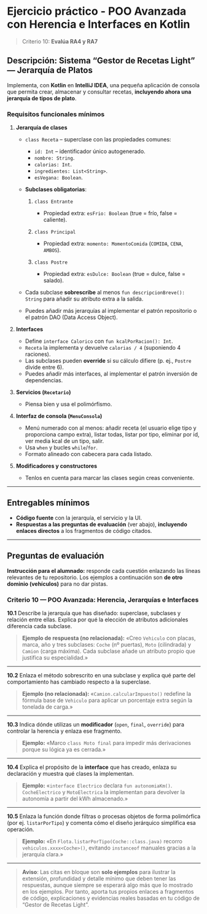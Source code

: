 # Ejercicio práctico - POO Avanzada con Herencia e Interfaces en Kotlin

> Criterio 10: **Evalúa RA4 y RA7**

## Descripción: Sistema **“Gestor de Recetas Light” — Jerarquía de Platos**

Implementa, con **Kotlin** en **IntelliJ IDEA**, una pequeña aplicación de consola que permita crear, almacenar y consultar recetas, **incluyendo ahora una jerarquía de tipos de plato**.

### Requisitos funcionales mínimos

1. **Jerarquía de clases**

    * `class Receta` – superclase con las propiedades comunes:

        * `id: Int` – identificador único autogenerado.
        * `nombre: String`.
        * `calorias: Int`.
        * `ingredientes: List<String>`.
        * `esVegana: Boolean`.

    * **Subclases obligatorias**:

        1. `class Entrante`

            * Propiedad extra: `esFrio: Boolean` (true = frío, false = caliente).
        2. `class Principal`

            * Propiedad extra: `momento: MomentoComida` (`COMIDA`, `CENA`, `AMBOS`).
        3. `class Postre`

            * Propiedad extra: `esDulce: Boolean` (true = dulce, false = salado).

    * Cada subclase **sobrescribe** al menos `fun descripcionBreve(): String` para añadir su atributo extra a la salida.
   
    * Puedes añadir más jerarquías al implementar el patrón repositorio o el patrón DAO (Data Access Object).

2. **Interfaces**

    * Define `interface Calorico` con `fun kcalPorRacion(): Int`.
    * `Receta` la implementa y devuelve `calorias / 4` (suponiendo 4 raciones).
    * Las subclases pueden **override** si su cálculo difiere (p. ej., `Postre` divide entre 6).
    * Puedes añadir más interfaces, al implementar el patrón inversión de dependencias. 

3. **Servicios (`Recetario`)**

    * Piensa bien y usa el polimórfismo.

4. **Interfaz de consola (`MenuConsola`)**

    * Menú numerado con al menos: añadir receta (el usuario elige tipo y proporciona campo extra), listar todas, listar por tipo, eliminar por id, ver media kcal de un tipo, salir.
    * Usa `when` y bucles `while`/`for`.
    * Formato alineado con cabecera para cada listado.

5. **Modificadores y constructores**

    * Tenlos en cuenta para marcar las clases según creas conveniente.

---

## Entregables mínimos

* **Código fuente** con la jerarquía, el servicio y la UI.
* **Respuestas a las preguntas de evaluación** (ver abajo), **incluyendo enlaces directos** a los fragmentos de código citados.

---

## Preguntas de evaluación

**Instrucción para el alumnado:** responde cada cuestión enlazando las líneas relevantes de tu repositorio.
Los ejemplos a continuación son **de otro dominio (vehículos)** para no dar pistas.

### Criterio 10 — POO Avanzada: Herencia, Jerarquías e Interfaces

**10.1** Describe la jerarquía que has diseñado: superclase, subclases y relación entre ellas. Explica por qué la elección de atributos adicionales diferencia cada subclase.

> **Ejemplo de respuesta (no relacionada):**
> «Creo `Vehiculo` con placas, marca, año y tres subclases: `Coche` (nº puertas), `Moto` (cilindrada) y `Camion` (carga máxima). Cada subclase añade un atributo propio que justifica su especialidad.»

---

**10.2** Enlaza el método sobrescrito en una subclase y explica qué parte del comportamiento has cambiado respecto a la superclase.

> **Ejemplo (no relacionada):**
> «`Camion.calcularImpuesto()` redefine la fórmula base de `Vehiculo` para aplicar un porcentaje extra según la tonelada de carga.»

---

**10.3** Indica dónde utilizas un **modificador** (`open`, `final`, `override`) para controlar la herencia y enlaza ese fragmento.

> **Ejemplo:**
> «Marco `class Moto final` para impedir más derivaciones porque su lógica ya es cerrada.»

---

**10.4** Explica el propósito de la **interface** que has creado, enlaza su declaración y muestra qué clases la implementan.

> **Ejemplo:**
> «`interface Electrico` declara `fun autonomiaKm()`. `CocheElectrico` y `MotoElectrica` la implementan para devolver la autonomía a partir del kWh almacenado.»

---

**10.5** Enlaza la función donde filtras o procesas objetos de forma polimórfica (por ej. `listarPorTipo`) y comenta cómo el diseño jerárquico simplifica esa operación.

> **Ejemplo:**
> «En `Flota.listarPorTipo(Coche::class.java)` recorro `vehiculos.xxxx<Coche>()`, evitando `instanceof` manuales gracias a la jerarquía clara.»

---

> **Aviso**: Las citas en bloque son **solo ejemplos** para ilustrar la extensión, profundidad y detalle mínimo que deben tener las respuestas, aunque siempre se esperará algo más que lo mostrado en los ejemplos. Por tanto, aporta tus propios enlaces a fragmentos de código, explicaciones y evidencias reales basadas en tu código de “Gestor de Recetas Light”.


